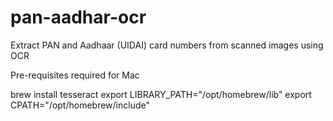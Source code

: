 # pan-aadhar-ocr
Extract PAN and Aadhaar (UIDAI) card numbers from scanned images using OCR

Pre-requisites required for Mac

brew install tesseract
export LIBRARY_PATH="/opt/homebrew/lib"
export CPATH="/opt/homebrew/include"
